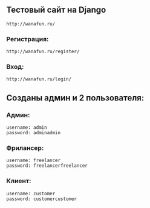 ## Тестовый сайт на Django
```
http://wanafun.ru/
```

### Регистрация:
```
http://wanafun.ru/register/
```

### Вход:
```
http://wanafun.ru/login/
```

## Созданы админ и 2 пользователя:

### Админ:
```
username: admin
password: adminadmin
```

### Фрилансер:
```
username: freelancer
password: freelancerfreelancer
```

### Клиент:
```
username: customer
password: customercustomer
```

